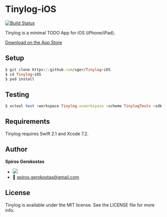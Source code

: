 Tinylog-iOS
===

[![Build Status](https://magnum.travis-ci.com/sger/Tinylog-iOS.svg?token=eNtGTmcp6xRPx3pzCGne&branch=master)](https://magnum.travis-ci.com/sger/Tinylog-iOS)

Tinylog is a minimal TODO App for iOS (iPhone/iPad).

[Download on the App Store](https://itunes.apple.com/gr/app/tinylog/id799267191?mt=8)

Setup
-----

```ruby
$ git clone https://github.com/sger/Tinylog-iOS
$ cd Tinylog-iOS
$ pod install
```

Testing
-----

```ruby
$ xctool test -workspace Tinylog.xcworkspace -scheme TinylogTests -sdk iphonesimulator ONLY_ACTIVE_ARCH=NO
```

## Requirements

Tinylog requires Swift 2.1 and Xcode 7.2.

## Author

__Spiros Gerokostas__ 

- [![](https://img.shields.io/badge/twitter-sger-brightgreen.svg)](https://twitter.com/sger) 
- :email: spiros.gerokostas@gmail.com

## License

Tinylog is available under the MIT license. See the LICENSE file for more info.
